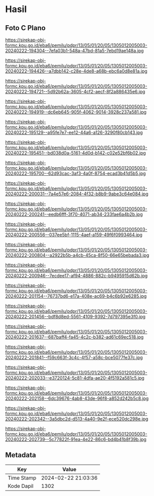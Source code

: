 # Hasil

## Foto C Plano

https://sirekap-obj-formc.kpu.go.id/eba6/pemilu/pdpr/13/05/01/20/05/1305012005003-20240222-194304--7efa03b1-548a-47bd-81a5-7ebd19ae148a.jpg

https://sirekap-obj-formc.kpu.go.id/eba6/pemilu/pdpr/13/05/01/20/05/1305012005003-20240222-194426--a7dbb142-c28e-4de8-a68b-ebc6a0d8e81a.jpg

https://sirekap-obj-formc.kpu.go.id/eba6/pemilu/pdpr/13/05/01/20/05/1305012005003-20240222-194721--5d92b62a-3605-4cf2-aecf-8f2a886435e6.jpg

https://sirekap-obj-formc.kpu.go.id/eba6/pemilu/pdpr/13/05/01/20/05/1305012005003-20240222-194919--dc6eb645-905f-4062-9014-3928c237a581.jpg

https://sirekap-obj-formc.kpu.go.id/eba6/pemilu/pdpr/13/05/01/20/05/1305012005003-20240222-195129--a95fe7e7-ee12-44a6-a126-3290f80cb143.jpg

https://sirekap-obj-formc.kpu.go.id/eba6/pemilu/pdpr/13/05/01/20/05/1305012005003-20240222-195451--bd038d0a-5161-4d0d-b142-c02e52bf6b02.jpg

https://sirekap-obj-formc.kpu.go.id/eba6/pemilu/pdpr/13/05/01/20/05/1305012005003-20240222-195700--62d93cac-3af3-4a0f-8754-ecad3b41d5b5.jpg

https://sirekap-obj-formc.kpu.go.id/eba6/pemilu/pdpr/13/05/01/20/05/1305012005003-20240222-200031--7a4e57e6-2084-4f32-b8b9-9abe3c64e084.jpg

https://sirekap-obj-formc.kpu.go.id/eba6/pemilu/pdpr/13/05/01/20/05/1305012005003-20240222-200241--eedb6fff-3f70-4071-ab34-233fae6a4b2b.jpg

https://sirekap-obj-formc.kpu.go.id/eba6/pemilu/pdpr/13/05/01/20/05/1305012005003-20240222-200556--037ee5bf-1115-4aef-a159-49f6f0993464.jpg

https://sirekap-obj-formc.kpu.go.id/eba6/pemilu/pdpr/13/05/01/20/05/1305012005003-20240222-200804--a2922b5b-a4cb-45ca-8f50-66e65bebada3.jpg

https://sirekap-obj-formc.kpu.go.id/eba6/pemilu/pdpr/13/05/01/20/05/1305012005003-20240222-200946--7ecdee17-af94-4886-882c-b9495915d62b.jpg

https://sirekap-obj-formc.kpu.go.id/eba6/pemilu/pdpr/13/05/01/20/05/1305012005003-20240222-201154--76737bd6-e17a-408e-ac69-b4c6b92e6285.jpg

https://sirekap-obj-formc.kpu.go.id/eba6/pemilu/pdpr/13/05/01/20/05/1305012005003-20240222-201456--bdf8d8ed-5561-4109-9392-7d797395e3f0.jpg

https://sirekap-obj-formc.kpu.go.id/eba6/pemilu/pdpr/13/05/01/20/05/1305012005003-20240222-201637--687baff4-fa45-4c2c-b382-ad61c69ec518.jpg

https://sirekap-obj-formc.kpu.go.id/eba6/pemilu/pdpr/13/05/01/20/05/1305012005003-20240222-201841--f59c663f-3c4c-4f57-a58c-bce5077fe37c.jpg

https://sirekap-obj-formc.kpu.go.id/eba6/pemilu/pdpr/13/05/01/20/05/1305012005003-20240222-202033--e3720124-5c81-4dfa-ae20-4f5192a581c5.jpg

https://sirekap-obj-formc.kpu.go.id/eba6/pemilu/pdpr/13/05/01/20/05/1305012005003-20240222-202158--6dc39676-4ab8-43de-96f8-a852d242b5c8.jpg

https://sirekap-obj-formc.kpu.go.id/eba6/pemilu/pdpr/13/05/01/20/05/1305012005003-20240222-202342--3a5dbc2d-d513-4a40-9e2f-ece520dc298e.jpg

https://sirekap-obj-formc.kpu.go.id/eba6/pemilu/pdpr/13/05/01/20/05/1305012005003-20240222-202739--5c77822f-91ea-4e22-86c6-bd4b41b8f39b.jpg


## Metadata

| Key        | Value               |
| ---------- | ------------------- |
| Time Stamp | 2024-02-22 21:03:36 |
| Kode Dapil | 1302                |




